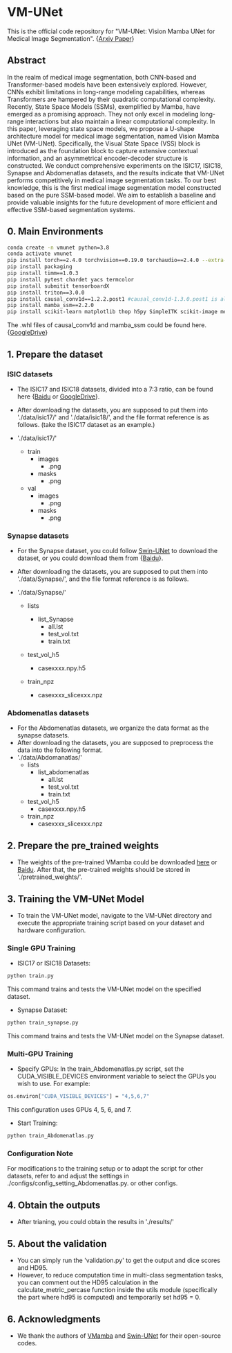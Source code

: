# VM-UNet
This is the official code repository for "VM-UNet: Vision Mamba UNet for Medical
Image Segmentation". {[Arxiv Paper](https://arxiv.org/abs/2402.02491)}

## Abstract
In the realm of medical image segmentation, both CNN-based and Transformer-based models have been extensively explored. However, CNNs exhibit limitations in long-range modeling capabilities, whereas Transformers are hampered by their quadratic computational complexity. Recently, State Space Models (SSMs), exemplified by Mamba, have emerged as a promising approach. They not only excel in modeling long-range interactions but also maintain a linear computational complexity. In this paper, leveraging state space models, we propose a U-shape architecture model for medical image segmentation, named Vision Mamba UNet (VM-UNet). Specifically, the Visual State Space (VSS) block is introduced as the foundation block to capture extensive contextual information, and an asymmetrical encoder-decoder structure is constructed. We conduct comprehensive experiments on the ISIC17, ISIC18, Synapse and Abdomenatlas datasets, and the results indicate that VM-UNet performs competitively in medical image segmentation tasks. To our best knowledge, this is the first medical image segmentation model constructed based on the pure SSM-based model. We aim to establish a baseline and provide valuable insights for the future development of more efficient and effective SSM-based segmentation systems.

## 0. Main Environments
```bash
conda create -n vmunet python=3.8
conda activate vmunet
pip install torch==2.4.0 torchvision==0.19.0 torchaudio==2.4.0 --extra-index-url https://download.pytorch.org/whl/cu118
pip install packaging
pip install timm==1.0.3
pip install pytest chardet yacs termcolor
pip install submitit tensorboardX
pip install triton==3.0.0
pip install causal_conv1d==1.2.2.post1 #causal_conv1d-1.3.0.post1 is also OK!
pip install mamba_ssm==2.2.0  
pip install scikit-learn matplotlib thop h5py SimpleITK scikit-image medpy yacs
```
The .whl files of causal_conv1d and mamba_ssm could be found here. {[GoogleDrive](https://drive.google.com/drive/folders/1fW8KcW29tIDQ7yL_2GNbl5bzU8dboold?usp=drive_link)}


## 1. Prepare the dataset

### ISIC datasets
- The ISIC17 and ISIC18 datasets, divided into a 7:3 ratio, can be found here {[Baidu](https://pan.baidu.com/s/1Y0YupaH21yDN5uldl7IcZA?pwd=dybm) or [GoogleDrive](https://drive.google.com/file/d/1XM10fmAXndVLtXWOt5G0puYSQyI2veWy/view?usp=sharing)}. 

- After downloading the datasets, you are supposed to put them into './data/isic17/' and './data/isic18/', and the file format reference is as follows. (take the ISIC17 dataset as an example.)

- './data/isic17/'
  - train
    - images
      - .png
    - masks
      - .png
  - val
    - images
      - .png
    - masks
      - .png

### Synapse datasets

- For the Synapse dataset, you could follow [Swin-UNet](https://github.com/HuCaoFighting/Swin-Unet) to download the dataset, or you could download them from {[Baidu](https://pan.baidu.com/s/1JCXBfRL9y1cjfJUKtbEhiQ?pwd=9jti)}.

- After downloading the datasets, you are supposed to put them into './data/Synapse/', and the file format reference is as follows.

- './data/Synapse/'
  - lists
    - list_Synapse
      - all.lst
      - test_vol.txt
      - train.txt
    
  - test_vol_h5
    - casexxxx.npy.h5
    
  - train_npz
    - casexxxx_slicexxx.npz
    
      

### Abdomenatlas datasets

- For the Abdomenatlas datasets, we organize the data format as the synapse datasets.
- After downloading the datasets, you are supposed to preprocess the data into the following format.
- './data/Abdomanatlas/'
  - lists
    - list_abdomenatlas
      - all.lst
      - test_vol.txt
      - train.txt
  - test_vol_h5
    - casexxxx.npy.h5
  - train_npz
    - casexxxx_slicexxx.npz

## 2. Prepare the pre_trained weights

- The weights of the pre-trained VMamba could be downloaded [here](https://github.com/MzeroMiko/VMamba) or [Baidu](https://pan.baidu.com/s/1ci_YvPPEiUT2bIIK5x8Igw?pwd=wnyy). After that, the pre-trained weights should be stored in './pretrained_weights/'.



## 3. Training the VM-UNet Model
- To train the VM-UNet model, navigate to the VM-UNet directory and execute the appropriate training script based on your dataset and hardware configuration.

### Single GPU Training

- ISIC17 or ISIC18 Datasets:
```bash
python train.py  
```
This command trains and tests the VM-UNet model on the specified dataset.

- Synapse Dataset:
```bash
python train_synapse.py
```
This command trains and tests the VM-UNet model on the Synapse dataset.

### Multi-GPU Training

- Specify GPUs:
In the train_Abdomenatlas.py script, set the CUDA_VISIBLE_DEVICES environment variable to select the GPUs you wish to use. For example:
 ```bash
os.environ["CUDA_VISIBLE_DEVICES"] = "4,5,6,7"
```
This configuration uses GPUs 4, 5, 6, and 7.

- Start Training:
 ```bash
python train_Abdomenatlas.py
```
### Configuration Note
For modifications to the training setup or to adapt the script for other datasets, refer to and adjust the settings in ./configs/config_setting_Abdomenatlas.py. or other configs.

## 4. Obtain the outputs
- After trianing, you could obtain the results in './results/'

## 5. About the validation
- You can simply run the 'validation.py' to get the output and dice scores and HD95.
- However, to reduce computation time in multi-class segmentation tasks, you can comment out the HD95 calculation in the calculate_metric_percase function inside the utils module (specifically the part where hd95 is computed) and temporarily set hd95 = 0.

## 6. Acknowledgments

- We thank the authors of [VMamba](https://github.com/MzeroMiko/VMamba) and [Swin-UNet](https://github.com/HuCaoFighting/Swin-Unet) for their open-source codes.
